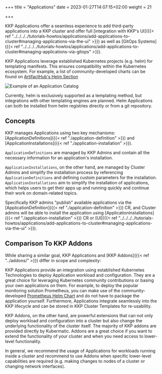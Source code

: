 +++
title = "Applications"
date = 2023-01-27T14:07:15+02:00
weight = 21

+++

KKP Applications offer a seamless experience to add third-party applications into a KKP cluster and offer full [integration with KKP's UI]({{< ref "../../../../tutorials-howtos/applications/add-applications-to-cluster#managing-applications-via-the-ui" >}}) as well as [GitOps Systems]({{< ref "../../../../tutorials-howtos/applications/add-applications-to-cluster#managing-applications-via-gitops" >}}).

KKP Applications leverage established Kubernetes projects (e.g. helm) for templating manifests. This ensures compatibility within the Kubernetes ecosystem. For example, a list of community-developed charts can be found on [ArtifactHub's Helm Section](https://artifacthub.io/packages/search?kind=0&sort=relevance&page=1)

![Example of an Application Catalog](@/images/applications/application-catalog.png "Example of an Application Catalog")

Currently, helm is exclusively supported as a templating method, but integrations with other templating engines are planned.
Helm Applications can both be installed from helm registries directly or from a git repository.

## Concepts
KKP manages Applications using two key mechanisms: [ApplicationDefinitions]({{< ref "./application-definition" >}}) and [ApplicationInstallations]({{< ref "./application-installation" >}}).

`ApplicationDefinitions` are managed by KKP Admins and contain all the necessary information for an application's installation.

`ApplicationInstallations`, on the other hand, are managed by Cluster Admins and simplify the installation process by referencing `ApplicationDefinitions` and defining custom parameters for the installation. `ApplicationInstallations` aim to simplify the installation of applications, which helps users to get their apps up and running quickly and continue their work on domain-related topics.

Specifically KKP admins "publish" available applications via the [ApplicationDefinition]({{< ref "./application-definition" >}}) CR, and Cluster admins will be able to install the application using [ApplicationInstallations]({{< ref "./application-installation" >}}) CR or [UI]({{< ref "../../../../tutorials-howtos/applications/add-applications-to-cluster#managing-applications-via-the-ui" >}}).

## Comparison To KKP Addons

While sharing a similar goal, KKP Applications and [KKP Addons]({{< ref "../addons/" >}}) differ in scope and complexity:

KKP Applications provide an integration using established Kubernetes Technologies to deploy Application workload and configuration.
They are a great choice for leveraging Kubernetes community contributions or basing your own applications on them. For example, to deploy the popular monitoring solution Prometheus, you can make use of the community-developed [Prometheus Helm Chart](https://github.com/prometheus-community/helm-charts) and do not have to package the application yourself.
Furthermore, Applications integrate seamlessly into the KKP lifecycle and can be stored in KKP Cluster Templates for re-usability.

KKP Addons, on the other hand, are powerful extensions that can not only deploy workload and configuration into a cluster but also change the underlying functionality of the cluster itself. The majority of KKP addons are provided directly by Kubermatic.
Addons are a great choice if you want to extend the functionality of your cluster and when you need access to lower-level functionality.

In general, we recommend the usage of Applications for workloads running inside a cluster and recommend to use Addons when specific lower-level capabilities are required (e.g. making changes to nodes of a cluster or changing network interfaces).
